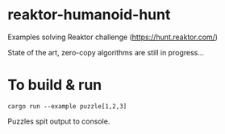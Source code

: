 # reaktor-humanoid-hunt

Examples solving Reaktor challenge (https://hunt.reaktor.com/)

State of the art, zero-copy algorithms are still in progress...

# To build & run

`cargo run --example puzzle[1,2,3]`

Puzzles spit output to console.
